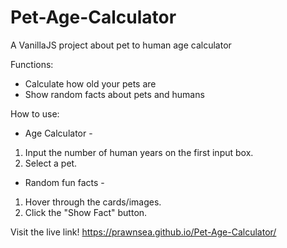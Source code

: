 # Pet-Age-Calculator

A VanillaJS project about pet to human age calculator

Functions:

- Calculate how old your pets are
- Show random facts about pets and humans

How to use:

- Age Calculator -

1. Input the number of human years on the first input box.
2. Select a pet.

- Random fun facts -

1. Hover through the cards/images.
2. Click the "Show Fact" button.

Visit the live link!
https://prawnsea.github.io/Pet-Age-Calculator/
